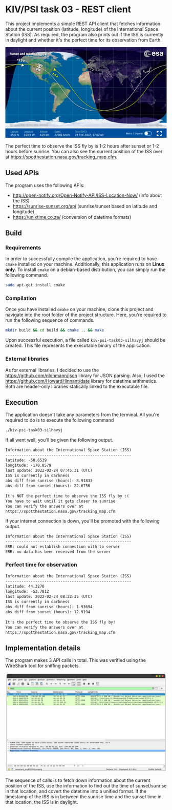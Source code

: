 # KIV/PSI task 03 - REST client

This project implements a simple REST API client that fetches information about the current position (latitude, longitude) of the International Space Station (ISS). As required, the program also prints out if the ISS is currently in daylight and whether it's the perfect time for its observation from Earth.

<img src="img/02.png">

The perfect time to observe the ISS fly by is 1-2 hours after sunset or 1-2 hours before sunrise. You can also see the current position of the ISS over at https://spotthestation.nasa.gov/tracking_map.cfm. 

## Used APIs

The program uses the following APIs:

- http://open-notify.org/Open-Notify-API/ISS-Location-Now/ (info about the ISS)
- https://sunrise-sunset.org/api (sunrise/sunset based on latitude and longitude)
- https://unixtime.co.za/ (conversion of datetime formats)


## Build

### Requirements

In order to successfully compile the application, you're required to have `cmake` installed on your machine. Additionally, this application runs on **Linux only**. To install `cmake` on a debian-based distribution, you can simply run the following command.

```bash
sudo apt-get install cmake
```

### Compilation

Once you have installed `cmake` on your machine, clone this project and navigate into the root folder of the project structure. Here, you're required to run the following sequence of commands.

```bash
mkdir build && cd build && cmake .. && make
```

Upon successful execution, a file called `kiv-psi-task03-silhavyj` should be created. This file represents the executable binary of the application.


### External libraries

As for external libraries, I decided to use the https://github.com/nlohmann/json library for JSON parsing. Also, I used the https://github.com/HowardHinnant/date library for datetime arithmetics. Both are header-only libraries statically linked to the executable file.

## Execution

The application doesn't take any parameters from the terminal. All you're required to do is to execute the following command

```bash
./kiv-psi-task03-silhavyj
```

If all went well, you'll be given the following output.

```
Information about the International Space Station (ISS)
-------------------------------------------------------
latitude: -50.6539
longitude: -170.0579
last update: 2022-02-24 07:45:31 (UTC)
ISS is currently in darkness
abs diff from sunrise (hours): 8.91833
abs diff from sunset (hours): 22.6756

It's NOT the perfect time to observe the ISS fly by :(
You have to wait until it gets closer to sunrise
You can verify the answers over at https://spotthestation.nasa.gov/tracking_map.cfm
```

If your internet connection is down, you'll be promoted with the following output.

```
Information about the International Space Station (ISS)
-------------------------------------------------------
ERR: could not establish connection with to server
ERR: no data has been received from the server
```

### Perfect time for observation
```
Information about the International Space Station (ISS)
-------------------------------------------------------
latitude: 44.3270
longitude: -53.7812
last update: 2022-02-24 08:22:35 (UTC)
ISS is currently in darkness
abs diff from sunrise (hours): 1.93694
abs diff from sunset (hours): 12.9194

It's the perfect time to observe the ISS fly by!
You can verify the answers over at https://spotthestation.nasa.gov/tracking_map.cfm
```

## Implementation details

The program makes 3 API calls in total. This was verified using the WireShark tool for sniffing packets.

<img src="img/01.png">

The sequence of calls is to fetch down information about the current position of the ISS, use the information to find out the time of sunset/sunrise in that location, and covert the datetime into a unified format. If the timestamp of the ISS is in between the sunrise time and the sunset time in that location, the ISS is in daylight.